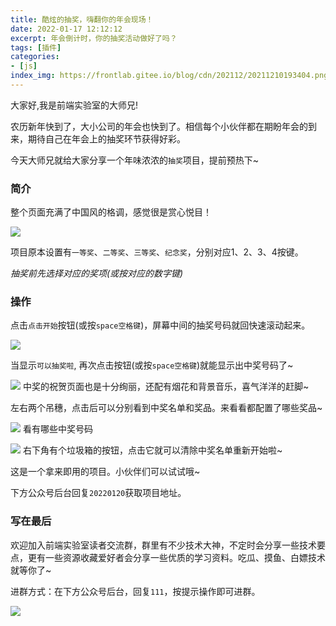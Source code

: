 ```yaml
---
title: 酷炫的抽奖，嗨翻你的年会现场！
date: 2022-01-17 12:12:12
excerpt: 年会倒计时，你的抽奖活动做好了吗？
tags: [插件]
categories:
- [js]
index_img: https://frontlab.gitee.io/blog/cdn/202112/20211210193404.png
---
```



大家好,我是前端实验室的大师兄!

农历新年快到了，大小公司的年会也快到了。相信每个小伙伴都在期盼年会的到来，期待自己在年会上的抽奖环节获得好彩。

今天大师兄就给大家分享一个年味浓浓的`抽奖`项目，提前预热下~

### 简介

整个页面充满了中国风的格调，感觉很是赏心悦目！

![](https://files.mdnice.com/user/20968/3f120f50-fc48-4a3d-aee4-b98f8417c0db.png)

项目原本设置有`一等奖`、`二等奖`、`三等奖`、`纪念奖`，分别对应1、2、3、4按键。

*抽奖前先选择对应的奖项(或按对应的数字键)*

### 操作

点击`点击开始`按钮(或按`space空格键`)，屏幕中间的抽奖号码就回快速滚动起来。

![](https://files.mdnice.com/user/20968/8d52c427-3b7a-4862-9129-580bed689ead.gif)

当显示`可以抽奖啦`, 再次点击按钮(或按`space空格键`)就能显示出中奖号码了~

![](https://files.mdnice.com/user/20968/5c43d081-9812-4882-9a75-c321c95e51ba.png)
中奖的祝贺页面也是十分绚丽，还配有烟花和背景音乐，喜气洋洋的赶脚~

左右两个吊穗，点击后可以分别看到中奖名单和奖品。来看看都配置了哪些奖品~

![](https://files.mdnice.com/user/20968/c8a3a05e-d460-42bb-99f8-9d2490aca988.png)
看有哪些中奖号码

![](https://files.mdnice.com/user/20968/96dee748-1aaf-4efd-8d6f-caf779955b76.png)
右下角有个垃圾箱的按钮，点击它就可以清除中奖名单重新开始啦~

这是一个拿来即用的项目。小伙伴们可以试试哦~

下方公众号后台回复`20220120`获取项目地址。

### 写在最后

欢迎加入前端实验室读者交流群，群里有不少技术大神，不定时会分享一些技术要点，更有一些资源收藏爱好者会分享一些优质的学习资料。吃瓜、摸鱼、白嫖技术就等你了~

进群方式：在下方公众号后台，回复`111`，按提示操作即可进群。

![](https://mmbiz.qpic.cn/mmbiz_jpg/WqeajEMWSax77AXb3YwBusIH7OSupvKITDI8mHVUKcfSYjjpdXOGWuUfZkQbfgY9POSavM1wPnB7frryZtibtUA/0?wx_fmt=jpeg)

